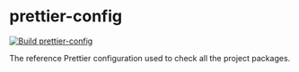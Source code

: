 # prettier-config

[![Build prettier-config](https://github.com/pmuller/website/actions/workflows/build-prettier-config.yaml/badge.svg?branch=develop)](https://github.com/pmuller/website/actions/workflows/build-prettier-config.yaml)

The reference Prettier configuration used to check all the project packages.
